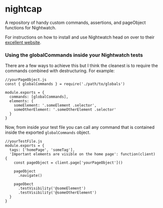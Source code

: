 # nightcap
A repository of handy custom commands, assertions, and pageObject
functions for Nightwatch.

For instructions on how to install and use Nightwatch head on over to
their [excellent website][1].

[1]: http://nightwatchjs.org/gettingstarted

### Using the globalCommands inside your Nightwatch tests

There are a few ways to achieve this but I think the cleanest is to
require the commands combined with destructuring. For example:

 ```
 //yourPageObject.js
 const { globalCommands } = require('./path/to/globals')

 module.exports = {
   commands: [globalCommands],
   elements: {
     someElement: '.someElement .selector',
     someOtherElement: '.someOtherElement .selector'
   }
 }
 ```

 Now, from inside your test file you can call any command that is
 contained inside the exported `globalCommands` object.

 ```
 //yourTestFile.js
 module.exports = {
   tags: ['homePage', 'someTag'],
   'Important elements are visible on the home page': function(client) {
     const pageObject = client.page['yourPageObject']()

     pageObject
       .navigate()

     pageObect
       .testVisibility('@someElement')
       .testVisibility('@someOtherElement')
   }
 }
 ```


